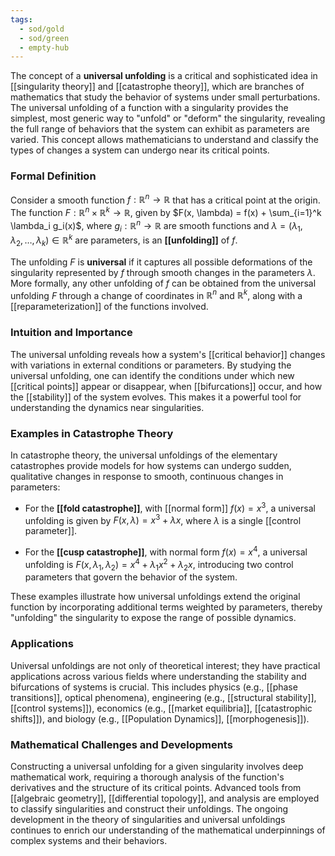 ```yaml
---
tags:
  - sod/gold
  - sod/green
  - empty-hub
---
```


The concept of a **universal unfolding** is a critical and sophisticated idea in [[singularity theory]] and [[catastrophe theory]], which are branches of mathematics that study the behavior of systems under small perturbations. The universal unfolding of a function with a singularity provides the simplest, most generic way to "unfold" or "deform" the singularity, revealing the full range of behaviors that the system can exhibit as parameters are varied. This concept allows mathematicians to understand and classify the types of changes a system can undergo near its critical points.

### Formal Definition

Consider a smooth function $f: \mathbb{R}^n \to \mathbb{R}$ that has a critical point at the origin. The function $F: \mathbb{R}^n \times \mathbb{R}^k \to \mathbb{R}$, given by $F(x, \lambda) = f(x) + \sum_{i=1}^k \lambda_i g_i(x)$, where $g_i: \mathbb{R}^n \to \mathbb{R}$ are smooth functions and $\lambda = (\lambda_1, \lambda_2, \ldots, \lambda_k) \in \mathbb{R}^k$ are parameters, is an **[[unfolding]]** of $f$. 

The unfolding $F$ is **universal** if it captures all possible deformations of the singularity represented by $f$ through smooth changes in the parameters $\lambda$. More formally, any other unfolding of $f$ can be obtained from the universal unfolding $F$ through a change of coordinates in $\mathbb{R}^n$ and $\mathbb{R}^k$, along with a [[reparameterization]] of the functions involved.

### Intuition and Importance

The universal unfolding reveals how a system's [[critical behavior]] changes with variations in external conditions or parameters. By studying the universal unfolding, one can identify the conditions under which new [[critical points]] appear or disappear, when [[bifurcations]] occur, and how the [[stability]] of the system evolves. This makes it a powerful tool for understanding the dynamics near singularities.

### Examples in Catastrophe Theory

In catastrophe theory, the universal unfoldings of the elementary catastrophes provide models for how systems can undergo sudden, qualitative changes in response to smooth, continuous changes in parameters:

- For the **[[fold catastrophe]]**, with [[normal form]] $f(x) = x^3$, a universal unfolding is given by $F(x, \lambda) = x^3 + \lambda x$, where $\lambda$ is a single [[control parameter]].

- For the **[[cusp catastrophe]]**, with normal form $f(x) = x^4$, a universal unfolding is $F(x, \lambda_1, \lambda_2) = x^4 + \lambda_1 x^2 + \lambda_2 x$, introducing two control parameters that govern the behavior of the system.

These examples illustrate how universal unfoldings extend the original function by incorporating additional terms weighted by parameters, thereby "unfolding" the singularity to expose the range of possible dynamics.

### Applications

Universal unfoldings are not only of theoretical interest; they have practical applications across various fields where understanding the stability and bifurcations of systems is crucial. This includes physics (e.g., [[phase transitions]], optical phenomena), engineering (e.g., [[structural stability]], [[control systems]]), economics (e.g., [[market equilibria]], [[catastrophic shifts]]), and biology (e.g., [[Population Dynamics]], [[morphogenesis]]).

### Mathematical Challenges and Developments

Constructing a universal unfolding for a given singularity involves deep mathematical work, requiring a thorough analysis of the function's derivatives and the structure of its critical points. Advanced tools from [[algebraic geometry]], [[differential topology]], and analysis are employed to classify singularities and construct their unfoldings. The ongoing development in the theory of singularities and universal unfoldings continues to enrich our understanding of the mathematical underpinnings of complex systems and their behaviors.